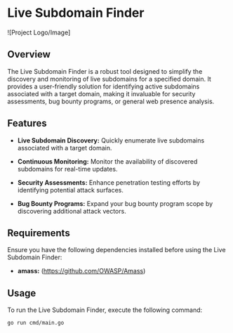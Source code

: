 # Live Subdomain Finder

![Project Logo/Image]

## Overview

The Live Subdomain Finder is a robust tool designed to simplify the discovery and monitoring of live subdomains for a specified domain. It provides a user-friendly solution for identifying active subdomains associated with a target domain, making it invaluable for security assessments, bug bounty programs, or general web presence analysis.

## Features

- **Live Subdomain Discovery:** Quickly enumerate live subdomains associated with a target domain.

- **Continuous Monitoring:** Monitor the availability of discovered subdomains for real-time updates.

- **Security Assessments:** Enhance penetration testing efforts by identifying potential attack surfaces.

- **Bug Bounty Programs:** Expand your bug bounty program scope by discovering additional attack vectors.

## Requirements

Ensure you have the following dependencies installed before using the Live Subdomain Finder:

- **amass:** (https://github.com/OWASP/Amass)

## Usage

To run the Live Subdomain Finder, execute the following command:

```bash
go run cmd/main.go

